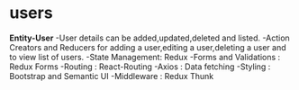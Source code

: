 # users
**Entity-User**
-User details can be added,updated,deleted and listed.
-Action Creators and Reducers for adding a user,editing a user,deleting a user and to view list of users.
-State Management: Redux 
-Forms and Validations : Redux Forms
-Routing : React-Routing
-Axios : Data fetching
-Styling : Bootstrap and Semantic UI
-Middleware : Redux Thunk

